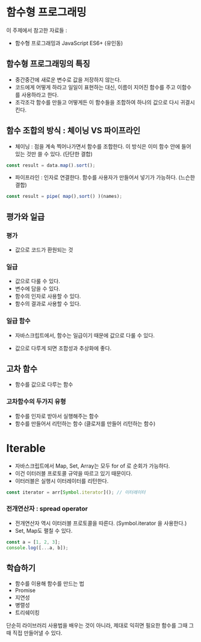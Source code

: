 # 함수형 프로그래밍

이 주제에서 참고한 자료들 : 

- 함수형 프로그래밍과 JavaScript ES6+ (유인동)

  

## 함수형 프로그래밍의 특징

- 중간중간에 새로운 변수로 값을 저장하지 않는다.
- 코드에게 어떻게 하라고 일일이 표현하는 대신, 이름이 지어진 함수를 주고 이함수를 사용하라고 한다. 
- 조각조각 함수를 만들고 어떻게든 이 함수들을 조합하여 하나의 값으로 다시 귀결시킨다.



## 함수 조합의 방식 : 체이닝 VS 파이프라인

- 체이닝 :  점을 계속 찍어나가면서 함수를 조합한다. 이 방식은 이미 함수 안에 들어있는 것만 쓸 수 있다. (단단한 결합)

```javascript
const result = data.map().sort();
```

- 파이프라인 :  인자로 연결한다. 함수를 사용자가 만들어서 넣기가 가능하다. (느슨한 결합)

```javascript
const result = pipe( map(),sort() )(names);
```





## 평가와 일급

### 평가

- 값으로 코드가 환원되는 것



### 일급

- 값으로 다룰 수 있다.
- 변수에 담을 수 있다.
- 함수의 인자로 사용할 수 있다.
- 함수의 결과로 사용할 수 있다.



### 일급 함수

- 자바스크립트에서, 함수는 일급이기 때문에 값으로 다룰 수 있다. 

- 값으로 다루게 되면 조합성과 추상화에 좋다.



## 고차 함수

- 함수를 값으로 다루는 함수



### 고차함수의 두가지 유형

- 함수를 인자로 받아서 실행해주는 함수
- 함수를 만들어서 리턴하는 함수 (클로저를 만들어 리턴하는 함수)





# Iterable

- 자바스크립트에서 Map, Set, Array는 모두 for of 로 순회가 가능하다. 
- 이건 이터러블 프로토콜 규약을 따르고 있기 때문이다.
- 이터러블은 실행시 이터레이터를 리턴한다. 

```javascript
const iterator = arr[Symbol.iterator](); // 이터레이터 
```



### 전개연산자 : spread operator

- 전개연산자 역시 이터러블 프로토콜을 따른다. (Symbol.iterator 을 사용한다.)
- Set, Map도 펼칠 수 있다.

```javascript
const a = [1, 2, 3];
console.log([...a, b]);
```



## 학습하기

- 함수를 이용해 함수를 만드는 법
- Promise
- 지연성
- 병렬성
- 트리쉐이킹

단순히 라이브러리 사용법을 배우는 것이 아니라, 제대로 익히면 필요한 함수를 그때 그때 직접 만들어낼 수 있다.